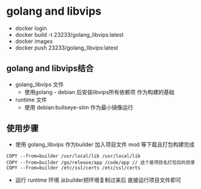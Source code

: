 # golang and libvips
* docker login
* docker build -t 23233/golang_libvips:latest
* docker images
* docker push 23233/golang_libvips:latest

## golang and libvips结合
* golang_libvips 文件
  * 使用golang - debian 后安装libvips所有依赖项 作为构建的基础
* runtime 文件
  * 使用 debian:bullseye-slim 作为最小镜像运行


## 使用步骤
* 使用 golang_libvips 作为builder 加入项目文件 mod 等下载且打包构建完成
```shell
COPY --from=builder /usr/local/lib /usr/local/lib
COPY --from=builder /go/release/app /code/app // 这个是项目名打包后的目录
COPY --from=builder /etc/ssl/certs /etc/ssl/certs
```
* 运行 runtime 环境 从builder把环境复制过来后 直接运行项目文件即可
